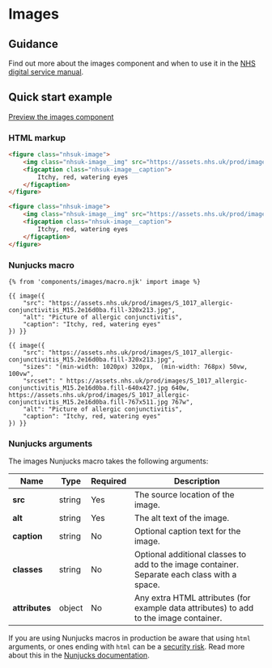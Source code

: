 # Images

## Guidance

Find out more about the images component and when to use it in the [NHS digital service manual](https://beta.nhs.uk/service-manual/styles-components-patterns/images).

## Quick start example

[Preview the images component](https://nhsuk.github.io/nhsuk-frontend/components/images/index.html)

### HTML markup

```html
<figure class="nhsuk-image">
	<img class="nhsuk-image__img" src="https://assets.nhs.uk/prod/images/S_1017_allergic-conjunctivitis_M15.2e16d0ba.fill-320x213.jpg" alt="Picture of allergic conjunctivitis">
	<figcaption class="nhsuk-image__caption">
		Itchy, red, watering eyes
	</figcaption>
</figure>

<figure class="nhsuk-image">
	<img class="nhsuk-image__img" src="https://assets.nhs.uk/prod/images/S_1017_allergic-conjunctivitis_M15.2e16d0ba.fill-320x213.jpg" alt="Picture of allergic conjunctivitis"sizes="(min-width: 1020px) 320px,  (min-width: 768px) 50vw, 100vw" srcset=" https://assets.nhs.uk/prod/images/S_1017_allergic-conjunctivitis_M15.2e16d0ba.fill-640x427.jpg 640w, https://assets.nhs.uk/prod/images/S_1017_allergic-conjunctivitis_M15.2e16d0ba.fill-767x511.jpg 767w">
	<figcaption class="nhsuk-image__caption">
		Itchy, red, watering eyes
	</figcaption>
</figure>
```

### Nunjucks macro

```
{% from 'components/images/macro.njk' import image %}

{{ image({
	"src": "https://assets.nhs.uk/prod/images/S_1017_allergic-conjunctivitis_M15.2e16d0ba.fill-320x213.jpg",
    "alt": "Picture of allergic conjunctivitis",
	"caption": "Itchy, red, watering eyes"
}) }}

{{ image({
	"src": "https://assets.nhs.uk/prod/images/S_1017_allergic-conjunctivitis_M15.2e16d0ba.fill-320x213.jpg",
	"sizes": "(min-width: 1020px) 320px,  (min-width: 768px) 50vw, 100vw",
	"srcset": " https://assets.nhs.uk/prod/images/S_1017_allergic-conjunctivitis_M15.2e16d0ba.fill-640x427.jpg 640w, https://assets.nhs.uk/prod/images/S_1017_allergic-conjunctivitis_M15.2e16d0ba.fill-767x511.jpg 767w", 
	"alt": "Picture of allergic conjunctivitis",
	"caption": "Itchy, red, watering eyes"
}) }}
```

### Nunjucks arguments

The images Nunjucks macro takes the following arguments:

| Name                    | Type     | Required  | Description             |
| ------------------------|----------|-----------|-------------------------|
| **src**                 | string   | Yes       | The source location of the image. |
| **alt**                 | string   | Yes       | The alt text of the image. |
| **caption**             | string   | No        | Optional caption text for the image. |
| **classes**             | string   | No        | Optional additional classes to add to the image container. Separate each class with a space. |
| **attributes**          | object   | No        | Any extra HTML attributes (for example data attributes) to add to the image container. |

If you are using Nunjucks macros in production be aware that using `html` arguments, or ones ending with `html` can be a [security risk](https://developer.mozilla.org/en-US/docs/Glossary/Cross-site_scripting). Read more about this in the [Nunjucks documentation](https://mozilla.github.io/nunjucks/api.html#user-defined-templates-warning).
